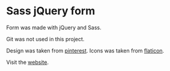 # Sass jQuery form

Form was made with jQuery and Sass.

Git was not used in this project. 

Design was taken from [pinterest](https://www.pinterest.se/pin/578079302145147682/).
Icons was taken from [flaticon](https://www.flaticon.com/).

Visit the [website](https://josedaking.github.io/Sass-jQuery-form-/index.html).
